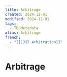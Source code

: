 ```yaml
---
title: Arbitrage
created: 2024-12-01
modified: 2024-12-01
tags:
  - TBSMetadata
alias: Arbitrage
french:
  - "[[1325 Arbitration]]"
---
```

# Arbitrage
